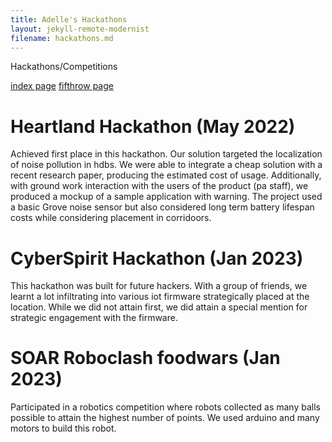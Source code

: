 ```yaml
---
title: Adelle's Hackathons
layout: jekyll-remote-modernist
filename: hackathons.md
--- 
```


Hackathons/Competitions

[index page](index.md)
[fifthrow page](fifthrow.md)

# Heartland Hackathon (May 2022)
Achieved first place in this hackathon. Our solution targeted the localization of noise pollution in hdbs.
We were able to integrate a cheap solution with a recent research paper, producing the estimated cost of usage. 
Additionally, with ground work interaction with the users of the product (pa staff), we produced a mockup of a sample application with warning.
The project used a basic Grove noise sensor but also considered long term battery lifespan costs while considering placement in corridoors.

# CyberSpirit Hackathon (Jan 2023)
This hackathon was built for future hackers. 
With a group of friends, we learnt a lot infiltrating into various iot firmware strategically placed at the location.
While we did not attain first, we did attain a special mention for strategic engagement with the firmware.

# SOAR Roboclash foodwars (Jan 2023)
Participated in a robotics competition where robots collected as many balls possible to attain the highest number of points. 
We used arduino and many motors to build this robot.
